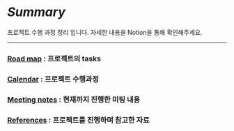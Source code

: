 # _Summary_

프로젝트 수행 과정 정리 입니다. 자세한 내용을 Notion을 통해 확인해주세요.

------

### [Road map](https://www.notion.so/21d70da884a7492ca95ae5bb7c5caf11?v=b9903252762d463ab555d87751d3ed8e) : 프로젝트의  tasks

### [Calendar](https://www.notion.so/1bf4caa060204dd8a5fbb6199b92d19c) : 프로젝트 수행과정

### [Meeting notes](https://www.notion.so/adf76bfa454445ce93a373ec7113a75f?v=e9f3fe37fac04b6e983d308f1b8230ae) : 현재까지 진행한 미팅 내용

### [References](https://www.notion.so/3c01309ea76b4e48954b71f8bb184dba)  : 프로젝트를 진행하며 참고한 자료
